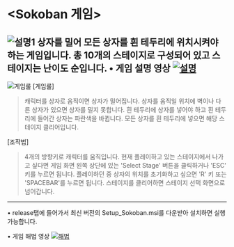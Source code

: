 <Sokoban 게임>
==============
![설명1](https://user-images.githubusercontent.com/63161899/85223040-c6662400-b3fa-11ea-9e0a-27335fb4d4fd.PNG)
상자를 밀어 모든 상자를 흰 테두리에 위치시켜야 하는 게임입니다.
총 10개의 스테이지로 구성되어 있고 스테이지는 난이도 순입니다.
• 게임 설명 영상
[![설명](https://user-images.githubusercontent.com/63161899/85223347-79378180-b3fd-11ea-8e28-db2bf82dfdc3.png)](https://www.youtube.com/watch?v=9aJKIznFFYw)
---

![게임룰](https://user-images.githubusercontent.com/63161899/85223279-dd0d7a80-b3fc-11ea-8e62-23e2679d6a0d.PNG)
[게임룰]
> 캐릭터를 상자로 움직이면 상자가 밀어집니다.
> 상자를 움직일 위치에 벽이나 다른 상자가 있으면 상자를 밀지 못합니다.
> 흰 테두리에 상자를 넣어야 하고 흰 테두리에 들어간 상자는 파란색을 바뀝니다.
> 모든 상자를 흰 테두리에 넣으면 해당 스테이지 클리어입니다.


[조작법]
> 4개의 방향키로 캐릭터를 움직입니다.
> 현재 플레이하고 있는 스테이지에서 나가고 싶다면 게임 화면 왼쪽 상단에 있는 'Select Stage' 버튼을 클릭하거나 'ESC' 키를 누르면 됩니다.
> 플레이하던 중 상자의 위치를 초기화하고 싶으면 'R' 키 또는 'SPACEBAR'를 누르면 됩니다.
> 스테이지를 클리어하면 스테이지 선택 화면으로 넘어갑니다.
---
• release탭에 들어가서 최신 버전의 Setup_Sokoban.msi를 다운받아 설치하면 실행가능합니다.

• 게임 해법 영상
[![해법](https://user-images.githubusercontent.com/63161899/85223324-52794b00-b3fd-11ea-840b-6445c960d42d.png)](https://www.youtube.com/watch?v=-mLydhSf42U)
